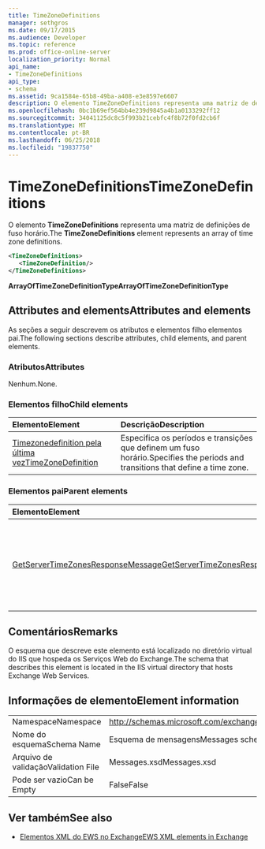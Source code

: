 ```yaml
---
title: TimeZoneDefinitions
manager: sethgros
ms.date: 09/17/2015
ms.audience: Developer
ms.topic: reference
ms.prod: office-online-server
localization_priority: Normal
api_name:
- TimeZoneDefinitions
api_type:
- schema
ms.assetid: 9ca1584e-65b8-49ba-a408-e3e8597e6607
description: O elemento TimeZoneDefinitions representa uma matriz de definições de fuso horário.
ms.openlocfilehash: 0bc1b69ef564bb4e239d9845a4b1a0133292ff12
ms.sourcegitcommit: 34041125dc8c5f993b21cebfc4f8b72f0fd2cb6f
ms.translationtype: MT
ms.contentlocale: pt-BR
ms.lasthandoff: 06/25/2018
ms.locfileid: "19837750"
---
```

# <a name="timezonedefinitions"></a><span data-ttu-id="2d1b4-103">TimeZoneDefinitions</span><span class="sxs-lookup"><span data-stu-id="2d1b4-103">TimeZoneDefinitions</span></span>

<span data-ttu-id="2d1b4-104">O elemento **TimeZoneDefinitions** representa uma matriz de definições de fuso horário.</span><span class="sxs-lookup"><span data-stu-id="2d1b4-104">The **TimeZoneDefinitions** element represents an array of time zone definitions.</span></span> 
  
```XML
<TimeZoneDefinitions>
   <TimeZoneDefinition/>
</TimeZoneDefinitions>
```

 <span data-ttu-id="2d1b4-105">**ArrayOfTimeZoneDefinitionType**</span><span class="sxs-lookup"><span data-stu-id="2d1b4-105">**ArrayOfTimeZoneDefinitionType**</span></span>
## <a name="attributes-and-elements"></a><span data-ttu-id="2d1b4-106">Attributes and elements</span><span class="sxs-lookup"><span data-stu-id="2d1b4-106">Attributes and elements</span></span>

<span data-ttu-id="2d1b4-107">As seções a seguir descrevem os atributos e elementos filho elementos pai.</span><span class="sxs-lookup"><span data-stu-id="2d1b4-107">The following sections describe attributes, child elements, and parent elements.</span></span>
  
### <a name="attributes"></a><span data-ttu-id="2d1b4-108">Atributos</span><span class="sxs-lookup"><span data-stu-id="2d1b4-108">Attributes</span></span>

<span data-ttu-id="2d1b4-109">Nenhum.</span><span class="sxs-lookup"><span data-stu-id="2d1b4-109">None.</span></span>
  
### <a name="child-elements"></a><span data-ttu-id="2d1b4-110">Elementos filho</span><span class="sxs-lookup"><span data-stu-id="2d1b4-110">Child elements</span></span>

|<span data-ttu-id="2d1b4-111">**Elemento**</span><span class="sxs-lookup"><span data-stu-id="2d1b4-111">**Element**</span></span>|<span data-ttu-id="2d1b4-112">**Descrição**</span><span class="sxs-lookup"><span data-stu-id="2d1b4-112">**Description**</span></span>|
|:-----|:-----|
|[<span data-ttu-id="2d1b4-113">Timezonedefinition pela última vez</span><span class="sxs-lookup"><span data-stu-id="2d1b4-113">TimeZoneDefinition</span></span>](timezonedefinition.md) <br/> |<span data-ttu-id="2d1b4-114">Especifica os períodos e transições que definem um fuso horário.</span><span class="sxs-lookup"><span data-stu-id="2d1b4-114">Specifies the periods and transitions that define a time zone.</span></span>  <br/> |
   
### <a name="parent-elements"></a><span data-ttu-id="2d1b4-115">Elementos pai</span><span class="sxs-lookup"><span data-stu-id="2d1b4-115">Parent elements</span></span>

|<span data-ttu-id="2d1b4-116">**Elemento**</span><span class="sxs-lookup"><span data-stu-id="2d1b4-116">**Element**</span></span>|<span data-ttu-id="2d1b4-117">**Descrição**</span><span class="sxs-lookup"><span data-stu-id="2d1b4-117">**Description**</span></span>|
|:-----|:-----|
|[<span data-ttu-id="2d1b4-118">GetServerTimeZonesResponseMessage</span><span class="sxs-lookup"><span data-stu-id="2d1b4-118">GetServerTimeZonesResponseMessage</span></span>](getservertimezonesresponsemessage.md) <br/> |<span data-ttu-id="2d1b4-119">Contém o status e o resultado de uma solicitação de [operação GetServerTimeZones](getservertimezones-operation.md) .</span><span class="sxs-lookup"><span data-stu-id="2d1b4-119">Contains the status and result of a [GetServerTimeZones operation](getservertimezones-operation.md) request.</span></span>  <br/> |
   
## <a name="remarks"></a><span data-ttu-id="2d1b4-120">Comentários</span><span class="sxs-lookup"><span data-stu-id="2d1b4-120">Remarks</span></span>

<span data-ttu-id="2d1b4-121">O esquema que descreve este elemento está localizado no diretório virtual do IIS que hospeda os Serviços Web do Exchange.</span><span class="sxs-lookup"><span data-stu-id="2d1b4-121">The schema that describes this element is located in the IIS virtual directory that hosts Exchange Web Services.</span></span>
  
## <a name="element-information"></a><span data-ttu-id="2d1b4-122">Informações de elemento</span><span class="sxs-lookup"><span data-stu-id="2d1b4-122">Element information</span></span>

|||
|:-----|:-----|
|<span data-ttu-id="2d1b4-123">Namespace</span><span class="sxs-lookup"><span data-stu-id="2d1b4-123">Namespace</span></span>  <br/> |http://schemas.microsoft.com/exchange/services/2006/messages  <br/> |
|<span data-ttu-id="2d1b4-124">Nome do esquema</span><span class="sxs-lookup"><span data-stu-id="2d1b4-124">Schema Name</span></span>  <br/> |<span data-ttu-id="2d1b4-125">Esquema de mensagens</span><span class="sxs-lookup"><span data-stu-id="2d1b4-125">Messages schema</span></span>  <br/> |
|<span data-ttu-id="2d1b4-126">Arquivo de validação</span><span class="sxs-lookup"><span data-stu-id="2d1b4-126">Validation File</span></span>  <br/> |<span data-ttu-id="2d1b4-127">Messages.xsd</span><span class="sxs-lookup"><span data-stu-id="2d1b4-127">Messages.xsd</span></span>  <br/> |
|<span data-ttu-id="2d1b4-128">Pode ser vazio</span><span class="sxs-lookup"><span data-stu-id="2d1b4-128">Can be Empty</span></span>  <br/> |<span data-ttu-id="2d1b4-129">False</span><span class="sxs-lookup"><span data-stu-id="2d1b4-129">False</span></span>  <br/> |
   
## <a name="see-also"></a><span data-ttu-id="2d1b4-130">Ver também</span><span class="sxs-lookup"><span data-stu-id="2d1b4-130">See also</span></span>



- [<span data-ttu-id="2d1b4-131">Elementos XML do EWS no Exchange</span><span class="sxs-lookup"><span data-stu-id="2d1b4-131">EWS XML elements in Exchange</span></span>](ews-xml-elements-in-exchange.md)

